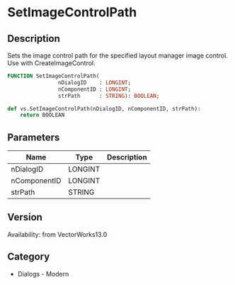 # SetImageControlPath

## Description
Sets the image control path for the specified layout manager image control.  Use with CreateImageControl.

```pascal
FUNCTION SetImageControlPath(
				nDialogID    : LONGINT;
				nComponentID : LONGINT;
				strPath      : STRING): BOOLEAN;
```

```python
def vs.SetImageControlPath(nDialogID, nComponentID, strPath):
    return BOOLEAN
```

## Parameters
|Name|Type|Description|
|---|---|---|
|nDialogID|LONGINT|   |
|nComponentID|LONGINT|   |
|strPath|STRING|   |

## Version
Availability: from VectorWorks13.0

## Category
* Dialogs - Modern

